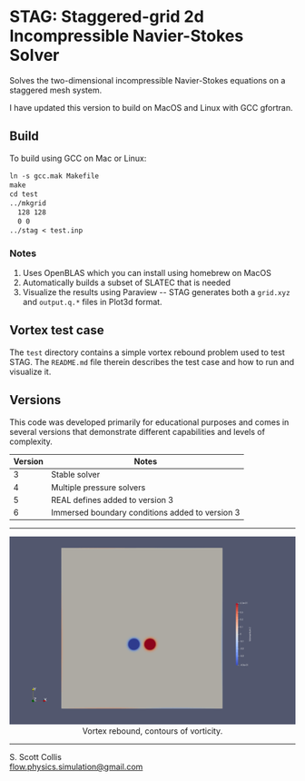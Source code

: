 # STAG: Staggered-grid 2d Incompressible Navier-Stokes Solver

Solves the two-dimensional incompressible Navier-Stokes 
equations on a staggered mesh system.

I have updated this version to build on MacOS and Linux with GCC gfortran.

## Build

To build using GCC on Mac or Linux:

    ln -s gcc.mak Makefile
    make
    cd test
    ../mkgrid
      128 128
      0 0
    ../stag < test.inp 

### Notes
1. Uses OpenBLAS which you can install using homebrew on MacOS
2. Automatically builds a subset of SLATEC that is needed
3. Visualize the results using Paraview -- STAG generates both a `grid.xyz`
   and `output.q.*` files in Plot3d format.  

## Vortex test case

The `test` directory contains a simple vortex rebound problem used to
test STAG.  The `README.md` file therein describes the test case and how
to run and visualize it. 

## Versions 

This code was developed primarily for educational purposes and comes
in several versions that demonstrate different capabilities and levels
of complexity.

Version | Notes
--------|------------------------------------------------------------------
  3     | Stable solver	
  4     | Multiple pressure solvers
  5     | REAL defines added to version 3
  6     | Immersed boundary conditions added to version 3

---

<p align=center>
<img src=https://github.com/sscollis/stag/blob/master/omega.gif>
<br>Vortex rebound, contours of vorticity.</p>

---

S. Scott Collis\
flow.physics.simulation@gmail.com
